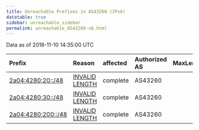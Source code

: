```yaml
---
title: Unreachable Prefixes in AS43260 (IPv6)
datatable: true
sidebar: unreachable_sidebar
permalink: unreachable_AS43260-v6.html
---
```


Data as of 2018-11-10 14:35:00 UTC


<div class="datatable-begin"></div>

| Prefix                                                         | Reason                                                                                                       | affected   | Authorized AS   |   MaxLength | Anchor                                         |   unreachable /48s |
|:---------------------------------------------------------------|:-------------------------------------------------------------------------------------------------------------|:-----------|:----------------|------------:|:-----------------------------------------------|-------------------:|
| [2a04:4280:20::/48](https://stat.ripe.net/2a04:4280:20::/48)   | [INVALID LENGTH](https://rpki-validator.ripe.net/announcement-preview?asn=AS43260&prefix=2a04:4280:20::/48)  | complete   | AS43260         |          29 | [RIPE](unreachable_RIPE_NCC_RPKI_Root-v6.html) |                  1 |
| [2a04:4280:30::/48](https://stat.ripe.net/2a04:4280:30::/48)   | [INVALID LENGTH](https://rpki-validator.ripe.net/announcement-preview?asn=AS43260&prefix=2a04:4280:30::/48)  | complete   | AS43260         |          29 | [RIPE](unreachable_RIPE_NCC_RPKI_Root-v6.html) |                  1 |
| [2a04:4280:200::/48](https://stat.ripe.net/2a04:4280:200::/48) | [INVALID LENGTH](https://rpki-validator.ripe.net/announcement-preview?asn=AS43260&prefix=2a04:4280:200::/48) | complete   | AS43260         |          29 | [RIPE](unreachable_RIPE_NCC_RPKI_Root-v6.html) |                  1 |

<div class="datatable-end"></div>